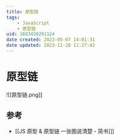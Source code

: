 ```yaml
---
title: 原型链
tags: 
    - JavaScript
    - 原型链
uid: 1683439291124
date created: 2023-05-07 14:01:31
date updated: 2023-11-28 11:27:42
---
```


# 原型链

![[原型链.png]]

## 参考

- [[JS 原型 & 原型链 一张图说清楚 - 简书]]]
